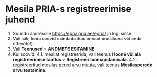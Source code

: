 # Mesila PRIA-s registreerimise juhend

1. Suundu aadressile https://epria.pria.ee/epria/ ja logi sisse.
2. Vali isik, keda soovid esindada (kas ennast eraisikuna või enda ettevõtet).
3. Vali **Teenused** > **ANDMETE ESITAMINE**
4. Kui soovid:
  4.1. mesilat registreerida, vali teenus **Hoone või ala registreerimise taotlus** > **Registreeri loomapidamisala**.
  4.2. registreeritud mesilas pered arvu muuta, vali teenus **Mesilasperede arvu teatamine**.
